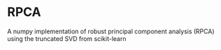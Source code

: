 # RPCA
A numpy implementation of robust principal component analysis (RPCA) using the truncated SVD from scikit-learn
